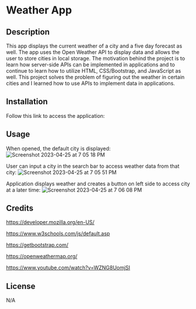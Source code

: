# Weather App

## Description

This app displays the current weather of a city and a five day forecast as well. The app uses the Open Weather API to display data and allows the user to store cities in local storage. The motivation behind the project is to learn how server-side APIs can be implemented in applications and to continue to learn how to utilize HTML, CSS/Bootstrap, and JavaScript as well. This project solves the problem of figuring out the weather in certain cities and I learned how to use APIs to implement data in applications. 




## Installation

Follow this link to access the application: 

## Usage
When opened, the default city is displayed: ![Screenshot 2023-04-25 at 7 05 18 PM](https://user-images.githubusercontent.com/125998308/234434057-e2987da2-7b0a-4804-aad3-a3ad69870201.png)


User can input a city in the search bar to access weather data from that city: ![Screenshot 2023-04-25 at 7 05 51 PM](https://user-images.githubusercontent.com/125998308/234434033-c89be883-01ec-4e47-9a03-926479bd67ac.png)


Application displays weather and creates a button on left side to access city at a later time: ![Screenshot 2023-04-25 at 7 06 08 PM](https://user-images.githubusercontent.com/125998308/234434049-bdacf142-5adc-438f-8dbd-4c32a1d2fadc.png)

## Credits

https://developer.mozilla.org/en-US/

https://www.w3schools.com/js/default.asp

https://getbootstrap.com/

https://openweathermap.org/

https://www.youtube.com/watch?v=WZNG8UomjSI

## License
N/A

